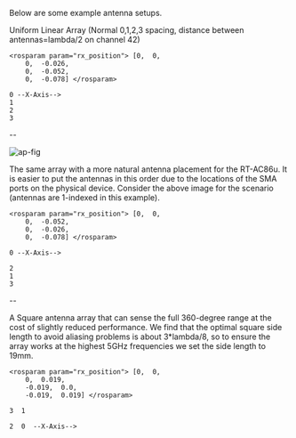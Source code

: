 Below are some example antenna setups.

Uniform Linear Array (Normal 0,1,2,3 spacing, distance between antennas=lambda/2 on channel 42)

```
<rosparam param="rx_position"> [0,  0,
    0,  -0.026,
    0,  -0.052,
    0,  -0.078] </rosparam>
```
```
0 --X-Axis-->
1
2
3  
```
--

![ap-fig](https://github.com/ucsdwcsng/wiros_processing_node/assets/25189334/d517a291-aa3c-45f7-9a58-c18cbafc4094)

The same array with a more natural antenna placement for the RT-AC86u. It is easier to put the antennas in this order due to the locations of the SMA ports on the physical device. Consider the above image for the scenario (antennas are 1-indexed in this example). 

```
<rosparam param="rx_position"> [0,  0,
    0,  -0.052,
    0,  -0.026,
    0,  -0.078] </rosparam>
```
```
0 --X-Axis-->

2
1
3
```

--

A Square antenna array that can sense the full 360-degree range at the cost of slightly reduced performance. We find that the optimal square side length to avoid aliasing problems is about 3*lambda/8, so to ensure the array works at the highest 5GHz frequencies we set the side length to 19mm.
```
<rosparam param="rx_position"> [0,  0,
    0,  0.019,
    -0.019,  0.0,
    -0.019,  0.019] </rosparam>
```
```
3  1

2  0  --X-Axis-->
```
